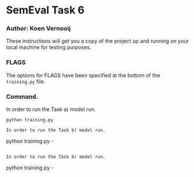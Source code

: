 # SemEval Task 6
  
### Author: Koen Vernooij

These instructions will get you a copy of the project up and running on your local machine for testing purposes.

### FLAGS

The options for FLAGS have been specified at the bottom of the `training.py` file.

### Command.

In order to run the Task a) model run.

```
python training.py

In order to run the Task b) model run.

```
python training.py -
```

In order to run the Task b) model run.

```
python training.py -
```
